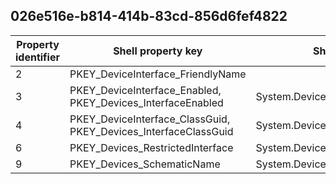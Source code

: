 ## 026e516e-b814-414b-83cd-856d6fef4822

Property identifier | Shell property key | Shell name | Alias
--- | --- | --- | ---
2 | PKEY_DeviceInterface_FriendlyName |  | 
3 | PKEY_DeviceInterface_Enabled, PKEY_Devices_InterfaceEnabled | System.Devices.InterfaceEnabled | 
4 | PKEY_DeviceInterface_ClassGuid, PKEY_Devices_InterfaceClassGuid | System.Devices.InterfaceClassGuid | 
6 | PKEY_Devices_RestrictedInterface | System.Devices.RestrictedInterface | 
9 | PKEY_Devices_SchematicName | System.Devices.SchematicName | 

